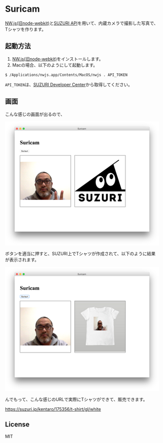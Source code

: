 # Suricam

[NW.js(旧node-webkit)](https://github.com/nwjs/nw.js)と[SUZURI API](https://suzuri.jp/developer/)を用いて、内蔵カメラで撮影した写真で、Tシャツを作ります。

## 起動方法

1. [NW.js(旧node-webkit)](https://github.com/nwjs/nw.js)をインストールします。
2. Macの場合、以下のようにして起動します。

```
$ /Applications/nwjs.app/Contents/MacOS/nwjs . API_TOKEN
```

`API_TOKEN`は、[SUZURI Developer Center](https://suzuri.jp/developer/)から取得してください。

## 画面

こんな感じの画面が出るので、

![](./screenshot-before.png)

ボタンを適当に押すと、SUZURI上でTシャツが作成されて、以下のように結果が表示されます。

![](./screenshot-after.png)

んでもって、こんな感じのURLで実際にTシャツができて、販売できます。

https://suzuri.jp/kentaro/175356/t-shirt/gl/white

## License

MIT
